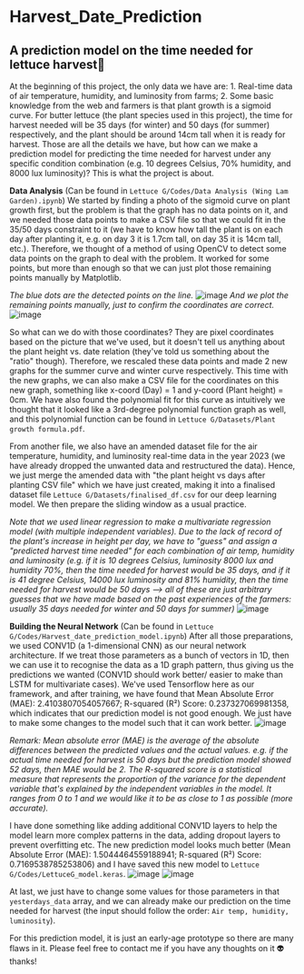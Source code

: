 # Harvest_Date_Prediction
## A prediction model on the time needed for lettuce harvest🥬
At the beginning of this project, the only data we have are: 1. Real-time data of air temperature, humidity, and luminosity from farms; 2. Some basic knowledge from the web and farmers is that plant growth is a sigmoid curve. For butter lettuce (the plant species used in this project), the time for harvest needed will be 35 days (for winter) and 50 days (for summer) respectively, and the plant should be around 14cm tall when it is ready for harvest. Those are all the details we have, but how can we make a prediction model for predicting the time needed for harvest under any specific condition combination (e.g. 10 degrees Celsius, 70% humidity, and 8000 lux luminosity)? This is what the project is about.

**Data Analysis** (Can be found in `Lettuce G/Codes/Data Analysis (Wing Lam Garden).ipynb`)
We started by finding a photo of the sigmoid curve on plant growth first, but the problem is that the graph has no data points on it, and we needed those data points to make a CSV file so that we could fit in the 35/50 days constraint to it (we have to know how tall the plant is on each day after planting it, e.g. on day 3 it is 1.7cm tall, on day 35 it is 14cm tall, etc.). Therefore, we thought of a method of using OpenCV to detect some data points on the graph to deal with the problem. It worked for some points, but more than enough so that we can just plot those remaining points manually by Matplotlib.

*The blue dots are the detected points on the line.*
![image](https://github.com/user-attachments/assets/5e42b2f2-fb49-4ef3-864f-bc25e292d1de)
*And we plot the remaining points manually, just to confirm the coordinates are correct.*
![image](https://github.com/user-attachments/assets/0ac6b226-809a-4a70-86b4-6d002785b9fa)

So what can we do with those coordinates? They are pixel coordinates based on the picture that we've used, but it doesn't tell us anything about the plant height vs. date relation (they've told us something about the "ratio" though). Therefore, we rescaled these data points and made 2 new graphs for the summer curve and winter curve respectively. This time with the new graphs, we can also make a CSV file for the coordinates on this new graph, something like x-coord (Day) = 1 and y-coord (Plant height) = 0cm. We have also found the polynomial fit for this curve as intuitively we thought that it looked like a 3rd-degree polynomial function graph as well, and this polynomial function can be found in `Lettuce G/Datasets/Plant growth formula.pdf`.

From another file, we also have an amended dataset file for the air temperature, humidity, and luminosity real-time data in the year 2023 (we have already dropped the unwanted data and restructured the data). Hence, we just merge the amended data with "the plant height vs days after planting CSV file" which we have just created, making it into a finalised dataset file `Lettuce G/Datasets/finalised_df.csv` for our deep learning model. We then prepare the sliding window as a usual practice. 

*Note that we used linear regression to make a multivariate regression model (with multiple independent variables). Due to the lack of record of the plant's increase in height per day, we have to "guess" and assign a "predicted harvest time needed" for each combination of air temp, humidity and luminosity (e.g. if it is 10 degrees Celsius, luminosity 8000 lux and humidity 70%, then the time needed for harvest would be 35 days, and if it is 41 degree Celsius, 14000 lux luminosity and 81% humidity, then the time needed for harvest would be 50 days --> all of these are just arbitrary guesses that we have made based on the past experiences of the farmers: usually 35 days needed for winter and 50 days for summer)*
![image](https://github.com/user-attachments/assets/2ae70e99-c258-4668-8753-370cbbacf302)

**Building the Neural Network** (Can be found in `Lettuce G/Codes/Harvest_date_prediction_model.ipynb`)
After all those preparations, we used CONV1D (a 1-dimensional CNN) as our neural network architecture. If we treat those parameters as a bunch of vectors in 1D, then we can use it to recognise the data as a 1D graph pattern, thus giving us the predictions we wanted (CONV1D should work better/ easier to make than LSTM for multivariate cases). We've used Tensorflow here as our framework, and after training, we have found that Mean Absolute Error (MAE): 2.4103807054057667; R-squared (R²) Score: 0.237327069981358, which indicates that our prediction model is not good enough. We just have to make some changes to the model such that it can work better. 
![image](https://github.com/user-attachments/assets/b6f78b89-e9b0-43b4-b2e9-6f9aa0b983c6)

*Remark: Mean absolute error (MAE) is the average of the absolute differences between the predicted values and the actual values. e.g. if the actual time needed for harvest is 50 days but the prediction model showed 52 days, then MAE would be 2. The R-squared score is a statistical measure that represents the proportion of the variance for the dependent variable that's explained by the independent variables in the model. It ranges from 0 to 1 and we would like it to be as close to 1 as possible (more accurate).*

I have done something like adding additional CONV1D layers to help the model learn more complex patterns in the data, adding dropout layers to prevent overfitting etc. The new prediction model looks much better (Mean Absolute Error (MAE): 1.5044464559188941; R-squared (R²) Score: 0.7169538785253806) and I have saved this new model to `Lettuce G/Codes/LettuceG_model.keras`. 
![image](https://github.com/user-attachments/assets/1938ad96-4718-4e68-a8ac-9a830e96b38f)
![image](https://github.com/user-attachments/assets/1fac6c69-509d-4f8a-8d8e-08aaf7f0c89f)

At last, we just have to change some values for those parameters in that `yesterdays_data` array, and we can already make our prediction on the time needed for harvest (the input should follow the order: `Air temp, humidity, luminosity`). 

For this prediction model, it is just an early-age prototype so there are many flaws in it. Please feel free to contact me if you have any thoughts on it 👽 thanks!
































